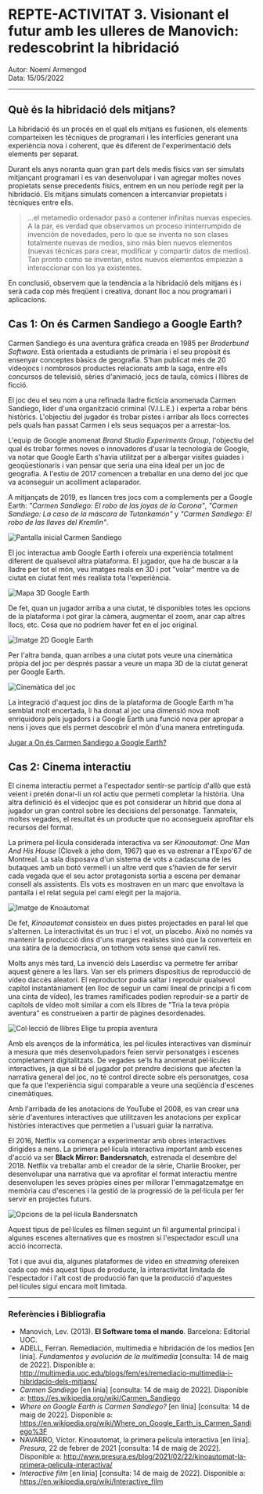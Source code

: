 # REPTE-ACTIVITAT 3. Visionant el futur amb les ulleres de Manovich: redescobrint la hibridació  

Autor: Noemí Armengod       
Data: 15/05/2022 

---

## Què és la hibridació dels mitjans?

La hibridació és un procés en el qual els mitjans es fusionen, els elements comparteixen les tècniques de programari i les interfícies generant una experiència nova i coherent, que és diferent de l'experimentació dels elements per separat.

Durant els anys noranta quan gran part dels medis físics van ser simulats mitjançant programari i es van desenvolupar i van agregar moltes noves propietats sense precedents físics, entrem en un nou període regit per la hibridació. Els mitjans simulats comencen a intercanviar propietats i tècniques entre ells.  

>...el metamedio ordenador pasó a contener infinitas nuevas especies. A la par, es verdad que observamos un proceso ininterrumpido de invención de novedades, pero lo que se inventa no son clases totalmente nuevas de medios, sino más bien nuevos elementos (nuevas técnicas para crear, modificar y compartir datos de medios). Tan pronto como se inventan, estos nuevos elementos empiezan a interaccionar con los ya existentes.

En conclusió, observem que la tendència a la hibridació dels mitjans és i serà cada cop més freqüent i creativa, donant lloc a nou programari i aplicacions.

## Cas 1: On és Carmen Sandiego a Google Earth?

Carmen Sandiego és una aventura gràfica creada en 1985 per *Broderbund Software*. Està orientada a estudiants de primària i el seu propòsit és ensenyar conceptes bàsics de geografia. S'han publicat més de 20 videojocs i nombrosos productes relacionats amb la saga, entre ells concursos de televisió, sèries d'animació, jocs de taula, còmics i llibres de ficció.

El joc deu el seu nom a una refinada lladre fictícia anomenada Carmen Sandiego, líder d'una organització criminal (V.I.L.E.) i experta a robar béns històrics. L'objectiu del jugador és trobar pistes i arribar als llocs correctes pels quals han passat Carmen i els seus sequaços per a arrestar-los.

L'equip de Google anomenat *Brand Studio Experiments Group*, l'objectiu del qual és trobar formes noves o innovadores d'usar la tecnologia de Google, va notar que Google Earth s'havia utilitzat per a albergar visites guiades i geoqüestionaris i van pensar que seria una eina ideal per un joc de geografia. A l'estiu de 2017 comencen a treballar en una demo del joc que va aconseguir un acolliment aclaparador.

A mitjançats de 2019, es llancen tres jocs com a complements per a Google Earth: *"Carmen Sandiego: El robo de las joyas de la Corona"*, *"Carmen Sandiego: La caso de la máscara de Tutankamón"* y *"Carmen Sandiego: El robo de las llaves del Kremlin"*.

![Pantalla inicial Carmen Sandiego](/imatges/intro-carmensandiego.png)

El joc interactua amb Google Earth i ofereix una experiència totalment diferent de qualsevol altra plataforma. El jugador, que ha de buscar a la lladre per tot el món, veu imatges reals en 3D i pot "volar" mentre va de ciutat en ciutat fent més realista tota l'experiència.

![Mapa 3D Google Earth](/imatges/mapes-carmensandiego.png)

De fet, quan un jugador arriba a una ciutat, té disponibles totes les opcions de la plataforma i pot girar la càmera, augmentar el zoom, anar cap altres llocs, etc. Cosa que no podríem haver fet en el joc original.

![Imatge 2D Google Earth](/imatges/foto-carmensandiego.png)

Per l'altra banda, quan arribes a una ciutat pots veure una cinemàtica pròpia del joc per després passar a veure un mapa 3D de la ciutat generat per Google Earth.

![Cinemàtica del joc](/imatges/cinematica-carmensandiego.png)

La integració d'aquest joc dins de la plataforma de Google Earth m'ha semblat molt encertada, li ha donat al joc una dimensió nova molt enriquidora pels jugadors i a Google Earth una funció nova per apropar a nens i joves que els permet descobrir el món d'una manera entretinguda.

[Jugar a On és Carmen Sandiego a Google Earth?](http://g.co/carmensandiego)

## Cas 2: Cinema interactiu

El cinema interactiu permet a l'espectador sentir-se partícip d'allò que està veient i pretén donar-li un rol actiu que permeti completar la història. Una altra definició és el videojoc que es pot considerar un híbrid que dona al jugador un gran control sobre les decisions del personatge. Tanmateix, moltes vegades, el resultat és un producte que no aconsegueix aprofitar els recursos del format.

La primera pel·lícula considerada interactiva va ser *Kinoautomat: One Man And His House* (Človek a jeho dom, 1967) que es va estrenar a l'Expo'67 de Montreal. La sala disposava d'un sistema de vots a cadascuna de les butaques amb un botó vermell i un altre verd que s'havien de fer servir cada vegada que el seu actor protagonista sortia a escena per demanar consell als assistents. Els vots es mostraven en un marc que envoltava la pantalla i el relat seguia pel camí elegit per la majoria.

![Imatge de Knoautomat](/imatges/kinoautomat-movie-review.jpg)

De fet, *Kinoautomat* consisteix en dues pistes projectades en paral·lel que s'alternen. La interactivitat és un truc i el vot, un placebo. Això no només va mantenir la producció dins d'uns marges realistes sinó que la converteix en una sàtira de la democràcia, on tothom vota sense que canviï res.

Molts anys més tard, La invenció dels Laserdisc va permetre fer arribar aquest gènere a les llars. Van ser els primers dispositius de reproducció de vídeo daccés aleatori. El reproductor podia saltar i reproduir qualsevol capítol instantàniament (en lloc de seguir un camí lineal de principi a fi com una cinta de vídeo), les trames ramificades podien reproduir-se a partir de capítols de vídeo molt similar a com els llibres de "Tria la teva pròpia aventura" es construeixen a partir de pàgines desordenades.

![Col·lecció de llibres Elige tu propia aventura](/imatges/elige-aventura.jpg)

Amb els avenços de la informàtica, les pel·lícules interactives van disminuir a mesura que més desenvolupadors feien servir personatges i escenes completament digitalitzats. De vegades se'ls ha anomenat pel·lícules interactives, ja que si bé el jugador pot prendre decisions que afecten la narrativa general del joc, no té control directe sobre els personatges, cosa que fa que l'experiència sigui comparable a veure una seqüència d'escenes cinemàtiques.

Amb l'arribada de les anotacions de YouTube el 2008, es van crear una sèrie d'aventures interactives que utilitzaven les anotacions per explicar històries interactives que permetien a l'usuari guiar la narrativa.

El 2016, Netflix va començar a experimentar amb obres interactives dirigides a nens. La primera pel·lícula interactiva important amb escenes d'acció va ser **Black Mirror: Bandersnatch**, estrenada el desembre del 2018. Netflix va treballar amb el creador de la sèrie, Charlie Brooker, per desenvolupar una narrativa que va aprofitar el format interactiu mentre desenvolupen les seves pròpies eines per millorar l'emmagatzematge en memòria cau d'escenes i la gestió de la progressió de la pel·lícula per fer servir en projectes futurs.

![Opcions de la pel·lícula Bandersnatch](/imatges/Black-Mirror-Bandersnatch.jpg)

Aquest tipus de pel·lícules es filmen seguint un fil argumental principal i algunes escenes alternatives que es mostren si l'espectador escull una acció incorrecta. 

Tot i que avui dia, algunes plataformes de vídeo en *streaming* ofereixen cada cop més aquest tipus de producte, la interactivitat limitada de l'espectador i l'alt cost de producció fan que la producció d'aquestes pel·lícules sigui encara molt limitada.

--- 

### Referències i Bibliografia

* Manovich, Lev. (2013). **El Software toma el mando**. Barcelona: Editorial UOC. 
* ADELL, Ferran. Remediación, multimedia e hibridación de los medios [en línia]. *Fundamentos y evolución de la multimedia* [consulta: 14 de maig de 2022]. Disponible a: http://multimedia.uoc.edu/blogs/fem/es/remediacio-multimedia-i-hibridacio-dels-mitjans/
* *Carmen Sandiego* [en línia] [consulta: 14 de maig de 2022]. Disponible a: https://es.wikipedia.org/wiki/Carmen_Sandiego
* *Where on Google Earth is Carmen Sandiego?* [en línia] [consulta: 14 de maig de 2022]. Disponible a: https://en.wikipedia.org/wiki/Where_on_Google_Earth_is_Carmen_Sandiego%3F
* NAVARRO, Víctor. Kinoautomat, la primera película interactiva [en línia]. *Presura*, 22 de febrer de 2021 [consulta: 14 de maig de 2022]. Disponible a: http://www.presura.es/blog/2021/02/22/kinoautomat-la-primera-pelicula-interactiva/
* *Interactive film* [en línia] [consulta: 14 de maig de 2022]. Disponible a: https://en.wikipedia.org/wiki/Interactive_film